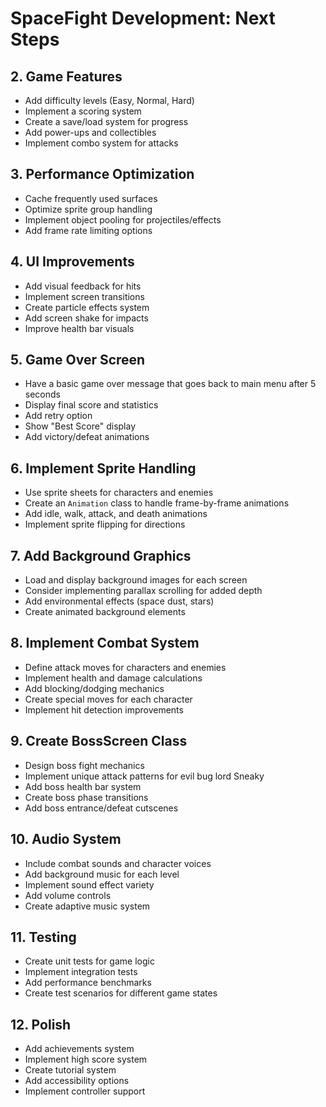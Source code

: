 # SpaceFight Development: Next Steps

## 2. Game Features
- Add difficulty levels (Easy, Normal, Hard)
- Implement a scoring system
- Create a save/load system for progress
- Add power-ups and collectibles
- Implement combo system for attacks

## 3. Performance Optimization
- Cache frequently used surfaces
- Optimize sprite group handling
- Implement object pooling for projectiles/effects
- Add frame rate limiting options

## 4. UI Improvements
- Add visual feedback for hits
- Implement screen transitions
- Create particle effects system
- Add screen shake for impacts
- Improve health bar visuals

## 5. Game Over Screen
- Have a basic game over message that goes back to main menu after 5 seconds
- Display final score and statistics
- Add retry option
- Show "Best Score" display
- Add victory/defeat animations

## 6. Implement Sprite Handling
- Use sprite sheets for characters and enemies
- Create an `Animation` class to handle frame-by-frame animations
- Add idle, walk, attack, and death animations
- Implement sprite flipping for directions

## 7. Add Background Graphics
- Load and display background images for each screen
- Consider implementing parallax scrolling for added depth
- Add environmental effects (space dust, stars)
- Create animated background elements

## 8. Implement Combat System
- Define attack moves for characters and enemies
- Implement health and damage calculations
- Add blocking/dodging mechanics
- Create special moves for each character
- Implement hit detection improvements

## 9. Create BossScreen Class
- Design boss fight mechanics
- Implement unique attack patterns for evil bug lord Sneaky
- Add boss health bar system
- Create boss phase transitions
- Add boss entrance/defeat cutscenes

## 10. Audio System
- Include combat sounds and character voices
- Add background music for each level
- Implement sound effect variety
- Add volume controls
- Create adaptive music system

## 11. Testing
- Create unit tests for game logic
- Implement integration tests
- Add performance benchmarks
- Create test scenarios for different game states

## 12. Polish
- Add achievements system
- Implement high score system
- Create tutorial system
- Add accessibility options
- Implement controller support

